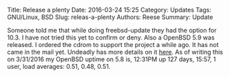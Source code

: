 Title: Release a plenty
Date: 2016-03-24 15:25
Category: Updates
Tags: GNU/Linux, BSD
Slug: releas-a-plenty
Authors: Reese
Summary: Update 

Someone told me that while doing freebsd-update they had the option for 10.3. I have not tried this yet to confirm or deny. Also a OpenBSD 5.9 was released. I ordered the cdrom to support the project a while ago. It has not came in the mail yet. Undeadly has more details on it [here](http://undeadly.org/cgi?action=article&sid=20160329181346&mode=expanded).  As of writing this on 3/31/2016 my OpenBSD uptime on 5.8 is, 12:31PM  up 127 days, 15:57, 1 user, load averages: 0.51, 0.48, 0.51. 


